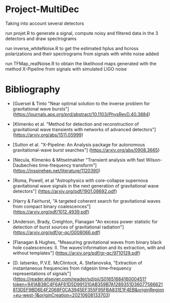 # Project-MultiDec
Taking into account several detectors 

run projet.R to generate a signal, compute noisy and filtered data in the 3 detectors and draw spectrograms

run inverse_whiteNoise.R to get the estimated hplus and hcross polarizations and their spectrograms from signals with white noise added

run TFMap_realNoise.R to obtain the likelihood maps generated with the method X-Pipeline from signals with simulated LIGO noise

# Bibliography

* [Guersel & Tinto "Near optimal solution to the inverse problem for gravitational wave bursts"] (https://journals.aps.org/prd/abstract/10.1103/PhysRevD.40.3884)

* [Klimenko et al. "Method for detection and reconstruction of gravitational wave transients with networks of advanced detectors"] (https://arxiv.org/abs/1511.05999)

* [Sutton et al. "X-Pipeline: An Analysis package for autonomous gravitational-wave burst searches"] (https://arxiv.org/abs/0908.3665)

* [Necula, Klimenko & Mitselmakher "Transient analysis with fast Wilson-Daubechies time-frequency transform"] (https://inspirehep.net/literature/1120390)

* [Roma, Powell, et al "Astrophysics with core-collapse supernova gravitational wave signals in the next generation of gravitational wave detectors"] (https://arxiv.org/pdf/1901.08692.pdf) 

* [Harry & Fairhurst, "A targeted coherent search for gravitational waves from compact binary coalescences"] (https://arxiv.org/pdf/1012.4939.pdf) 

* [Anderson, Brady, Creighton, Flanagan "An excess power statistic for detection of burst sources of gravitational radiation"] (https://arxiv.org/pdf/gr-qc/0008066.pdf)

* [Flanagan & Hughes, "Measuring gravitational waves from binary black hole coalescences:  II. The waves’information and its extraction, with and without templates"] (https://arxiv.org/pdf/gr-qc/9710129.pdf)

* [D. Iatsenko, P.V.E. McClintock, A. Stefanovska, "Extraction of instantaneous frequencies from ridgesin time–frequency representations of signals"] {https://reader.elsevier.com/reader/sd/pii/S0165168416000451?token=941AB38C4F6AF61D5D991310AB359B7A1289351D36077566621813DEF9BD6E4F2068F0CA3945EF355F95FBA831E1F4EB&originRegion=eu-west-1&originCreation=20210608133703)
